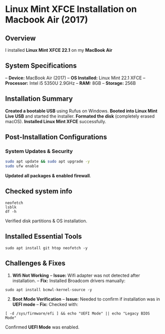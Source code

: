 # Linux Mint XFCE Installation on Macbook Air (2017) 
## Overview 
I installed **Linux Mint XFCE 22.1** on my **MacBook Air**

## System Specifications 
– **Device:** MacBook Air (2017)
– **OS Installed:** Linux Mint 22.1 XFCE
– **Processor:** Intel i5 5350U 2.9GHz
– **RAM:** 8GB
– **Storage:** 256B

## **Installation Summary**
**Created a bootable USB** using Rufus on Windows.
**Booted into Linux Mint Live USB** and started the installer.
**Formated the disk** (completely erased macOS).
**Installed Linux Mint XFCE** successfully.

## **Post-Installation Configurations**
### **System Updates & Security**
```bash
sudo apt update && sudo apt upgrade -y
sudo ufw enable
```
**Updated all packages & enabled firewall**.

## **Checked system info**
```bach
neofetch
lsblk
df -h
```
Verified disk partitions & OS installation.

## **Installed Essential Tools**
```bach
sudo apt install git htop neofetch -y
```

## **Challenges & Fixes**

1. **Wifi Not Working**
– **Issue:** Wifi adapter was not detected after installation.
– **Fix:** Installed Broadcom drivers manually:
```bach
sudo apt install bcmwl-kernel-source -y
```

2. **Boot Mode Verification**
– **Issue:** Needed to confirm if installation was in **UEFI mode**
– **Fix:** Checked with:
```bach
[ -d /sys/firmware/efi ] && echo "UEFI Mode" || echo "Legacy BIOS Mode"
```
Confirmed **UEFI Mode** was enabled.

